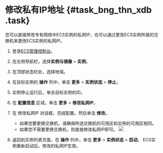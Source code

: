 # 修改私有IP地址 {#task_bng_thn_xdb .task}

您可以直接修改专有网络中ECS实例的私网IP，也可以通过更改ECS实例所属的交换机来更改ECS实例的私网IP。

1.  登录[ECS管理控制台](https://ecs.console.aliyun.com)。
2.  在左侧导航栏，选择**实例与镜像** \> **实例**。
3.  在顶部状态栏处，选择地域。
4.  在目标实例的 **操作** 列中，单击 **更多** \> **实例状态** \> **停止**。
5.  实例停止运行后，单击目标实例的ID。
6.  在 **配置信息** 区域，单击 **更多** \> **修改私网IP**。
7.  在 修改私网IP 对话框，完成配置，然后单击 **修改**。 

    -   如果您要更换交换机，请确保所选交换机的可用区和实例的可用区相同。
    -   如果您不需要更换交换机，则直接修改私网IP即可。
    ![](http://static-aliyun-doc.oss-cn-hangzhou.aliyuncs.com/assets/img/9658/15608265855483_zh-CN.png)

8.  返回到实例列表页面，在 **操作** 列中，单击 **更多** \> **实例状态** \> **启动**。 ECS实例重新启动后，修改的私网IP生效。

